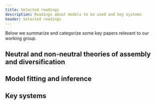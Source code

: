 ```yaml
---
title: Selected readings
description: Readings about models to be used and key systems
header: Selected readings
---
```


Below we summarize and categorize some key papers relevant to our working group.

## Neutral and non-neutral theories of assembly and diversification

## Model fitting and inference

## Key systems
